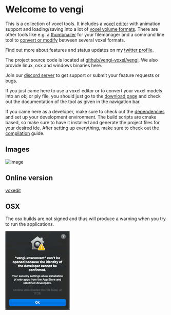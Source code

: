 # Welcome to vengi

This is a collection of voxel tools. It includes a [voxel editor](voxedit/Index.md) with animation support
and loading/saving into a lot of [voxel volume formats](Formats.md). There are other tools like e.g. a [thumbnailer](thumbnailer/Index.md) for
your filemanager and a command line tool to [convert or modify](voxconvert/Index.md) between several voxel formats.

Find out more about features and status updates on my [twitter profile](https://twitter.com/MartinGerhardy).

The project source code is located at [github/vengi-voxel/vengi](https://github.com/vengi-voxel/vengi). We also
provide linux, osx and windows binaries here.

Join our [discord server](https://vengi-voxel.de/discord) to get support or submit your feature requests or bugs.

If you just came here to use a voxel editor or to convert your voxel models into an obj or ply file,
you should just go to the [download page](https://github.com/vengi-voxel/vengi/releases) and check out
the documentation of the tool as given in the navigation bar.

If you came here as a developer, make sure to check out the [dependencies](Dependencies.md) and set up
your development environment. The build scripts are cmake based, so make sure to have it installed and
generate the project files for your desired ide. After setting up everything, make sure to check out
the [compilation](Compilation.md) guide.

## Images

![image](https://raw.githubusercontent.com/wiki/vengi-voxel/vengi/images/voxedit-02_2023.png)

## Online version

[voxedit](https://vengi-voxel.github.io/vengi-voxedit-html5/)

## OSX

The osx builds are not signed and thus will produce a warning when you try to run the applications.

![osx-warning](img/osx_popup.png)
